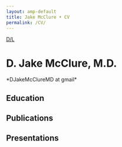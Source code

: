 ```yaml
---
layout: amp-default
title: Jake McClure • CV
permalink: /CV/
---
```

<div class="cv">
  <a href="#" class="download" title="Download CV as PDF">D/L</a>

  <amp-img class="JM-photo" width="683" height="485" layout="responsive" src="{{site.github.url}}/assets/images/author-oval.png"></amp-img>

  <h1 class="name">D. Jake McClure, M.D.</h1>
*DJakeMcClureMD at gmail*

  <h2>Education</h2>
  <h2>Publications</h2>
  <h2>Presentations</h2>
</div>
